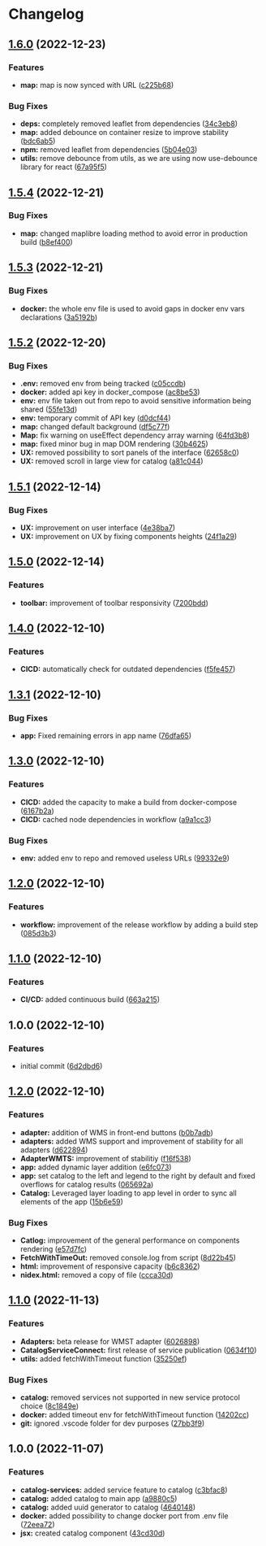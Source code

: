 # Changelog

## [1.6.0](https://github.com/Inogeo/giseye/compare/v1.5.4...v1.6.0) (2022-12-23)


### Features

* **map:** map is now synced with URL ([c225b68](https://github.com/Inogeo/giseye/commit/c225b68230f35127d8984b614832590542f91d9a))


### Bug Fixes

* **deps:** completely removed leaflet from dependencies ([34c3eb8](https://github.com/Inogeo/giseye/commit/34c3eb836d6dcaaee631c67b690eb466febd8965))
* **map:** added debounce on container resize to improve stability ([bdc6ab5](https://github.com/Inogeo/giseye/commit/bdc6ab53d9124044718d878ef4f0969b7e720949))
* **npm:** removed leaflet from dependencies ([5b04e03](https://github.com/Inogeo/giseye/commit/5b04e03ba58447eef504e6248a4b00aa8a316698))
* **utils:** remove debounce from utils, as we are using now use-debounce library for react ([67a95f5](https://github.com/Inogeo/giseye/commit/67a95f5f098e08230a28d35a01527a2444c46aae))

## [1.5.4](https://github.com/Inogeo/giseye/compare/v1.5.3...v1.5.4) (2022-12-21)


### Bug Fixes

* **map:** changed maplibre loading method to avoid error in production build ([b8ef400](https://github.com/Inogeo/giseye/commit/b8ef400c3fb67be888ecda0c6ffcb1588035e61c))

## [1.5.3](https://github.com/Inogeo/giseye/compare/v1.5.2...v1.5.3) (2022-12-21)


### Bug Fixes

* **docker:** the whole env file is used to avoid gaps in docker env vars declarations ([3a5192b](https://github.com/Inogeo/giseye/commit/3a5192b585c4b813c525394007f562df61162d25))

## [1.5.2](https://github.com/Inogeo/giseye/compare/v1.5.1...v1.5.2) (2022-12-20)


### Bug Fixes

* **.env:** removed env from being tracked ([c05ccdb](https://github.com/Inogeo/giseye/commit/c05ccdb6e4b55f72a3a2b887b7955c2a30a929af))
* **docker:** added api key in docker_compose ([ac8be53](https://github.com/Inogeo/giseye/commit/ac8be53190a2a0b691db430a9ccd6696de4e5f78))
* **env:** env file taken out from repo to avoid sensitive information being shared ([55fe13d](https://github.com/Inogeo/giseye/commit/55fe13ddd6c88f0ea4308b03250f91f8689d8f6a))
* **env:** temporary commit of API key ([d0dcf44](https://github.com/Inogeo/giseye/commit/d0dcf44d67ae9fc74c1b0247db2e034ef39f621c))
* **map:** changed default background ([df5c77f](https://github.com/Inogeo/giseye/commit/df5c77fe034a16cb3ed08b4b5b235e4d869da035))
* **Map:** fix warning on useEffect dependency array warning ([64fd3b8](https://github.com/Inogeo/giseye/commit/64fd3b87b3ab9bd4b576e53d09e733d307c3472b))
* **map:** fixed minor bug in map DOM rendering ([30b4625](https://github.com/Inogeo/giseye/commit/30b46259649b0b89d84a4f3cb5f3eed6f4e6c173))
* **UX:** removed possibility to sort panels of the interface ([62658c0](https://github.com/Inogeo/giseye/commit/62658c00f1f2b607e9faddd9cd0142f499fbd1a1))
* **UX:** removed scroll in large view for catalog ([a81c044](https://github.com/Inogeo/giseye/commit/a81c044eebe0524ba6f2915dbece7f3607b1d5ee))

## [1.5.1](https://github.com/Inogeo/giseye/compare/v1.5.0...v1.5.1) (2022-12-14)


### Bug Fixes

* **UX:** improvement on user interface ([4e38ba7](https://github.com/Inogeo/giseye/commit/4e38ba7ebb397abebe983eaa391589a86f38c0e9))
* **UX:** improvement on UX by fixing components heights ([24f1a29](https://github.com/Inogeo/giseye/commit/24f1a2925ec18da04501e01e863bd9259cd94313))

## [1.5.0](https://github.com/Inogeo/giseye/compare/v1.4.0...v1.5.0) (2022-12-14)


### Features

* **toolbar:** improvement of toolbar responsivity ([7200bdd](https://github.com/Inogeo/giseye/commit/7200bdd7ee9700b52744d0c21f45e1dd0640b049))

## [1.4.0](https://github.com/Inogeo/giseye/compare/v1.3.1...v1.4.0) (2022-12-10)


### Features

* **CICD:** automatically check for outdated dependencies ([f5fe457](https://github.com/Inogeo/giseye/commit/f5fe457256fe46493e8312affdd439c002bf79f6))

## [1.3.1](https://github.com/Inogeo/giseye/compare/v1.3.0...v1.3.1) (2022-12-10)


### Bug Fixes

* **app:** Fixed remaining errors in app name ([76dfa65](https://github.com/Inogeo/giseye/commit/76dfa651a1b80ff295ae1bc4b1037624c1a0f202))

## [1.3.0](https://github.com/Inogeo/giseye/compare/v1.2.0...v1.3.0) (2022-12-10)


### Features

* **CICD:** added the capacity to make a build from docker-compose ([6167b2a](https://github.com/Inogeo/giseye/commit/6167b2aa90ac8e1fdcedc501ba20eeed945cdf43))
* **CICD:** cached node dependencies in workflow ([a9a1cc3](https://github.com/Inogeo/giseye/commit/a9a1cc315e2ee5454410cb4797a6cff91bb54c34))


### Bug Fixes

* **env:** added env to repo and removed useless URLs ([99332e9](https://github.com/Inogeo/giseye/commit/99332e9cc35080dfcf5af2d3290be501bcdeede3))

## [1.2.0](https://github.com/Inogeo/giseye/compare/v1.1.0...v1.2.0) (2022-12-10)


### Features

* **workflow:** improvement of the release workflow by adding a build step ([085d3b3](https://github.com/Inogeo/giseye/commit/085d3b3a4713a42084d683c42913e11319767f8c))

## [1.1.0](https://github.com/Inogeo/giseye/compare/v1.0.0...v1.1.0) (2022-12-10)


### Features

* **CI/CD:** added continuous build ([663a215](https://github.com/Inogeo/giseye/commit/663a215349e4e39eaad3ce39d77eba819f8e4e4b))

## 1.0.0 (2022-12-10)


### Features

* initial commit ([6d2dbd6](https://github.com/Inogeo/giseye/commit/6d2dbd64a27a77ddfde7e1664d8bbc3dee51c9f8))

## [1.2.0](https://github.com/Inogeo/giseye/compare/v1.1.0...v1.2.0) (2022-12-10)


### Features

* **adapter:** addition of WMS in front-end buttons ([b0b7adb](https://github.com/Inogeo/giseye/commit/b0b7adb36b1782936809c6038a43834fb5beb269))
* **adapters:** added WMS support and improvement of stability for all adapters ([d622894](https://github.com/Inogeo/giseye/commit/d622894ca38f4735af7980cd9451d3110c82312c))
* **AdapterWMTS:** improvement of stabilitiy ([f16f538](https://github.com/Inogeo/giseye/commit/f16f538aad6dfaf77d014180241c58a0a4a31672))
* **app:** added dynamic layer addition ([e6fc073](https://github.com/Inogeo/giseye/commit/e6fc073e0441d1e9d49c4f6c3f5c809d041a1868))
* **app:** set catalog to the left and legend to the right by default and fixed overflows for catalog results ([065692a](https://github.com/Inogeo/giseye/commit/065692ad5f089ca657059fb15695f8c9de42505f))
* **Catalog:** Leveraged layer loading to app level in order to sync all elements of the app ([15b6e59](https://github.com/Inogeo/giseye/commit/15b6e59326a7df4d4336ccc72f6f209eac0a48c3))


### Bug Fixes

* **Catlog:** improvement of the general performance on components rendering ([e57d7fc](https://github.com/Inogeo/giseye/commit/e57d7fcd54b5dd2c34750ad050271e24cdde6c64))
* **FetchWithTimeOut:** removed console.log from script ([8d22b45](https://github.com/Inogeo/giseye/commit/8d22b459a184055f85a1dba607d78a5eed67847f))
* **html:** improvement of responsive capacity ([b6c8362](https://github.com/Inogeo/giseye/commit/b6c8362104cac21134c4f86523a3238285371041))
* **nidex.html:** removed a copy of file ([ccca30d](https://github.com/Inogeo/giseye/commit/ccca30db0aedf1dd340f57d398f7251f1239d28d))

## [1.1.0](https://github.com/Inogeo/giseye/compare/v1.0.0...v1.1.0) (2022-11-13)


### Features

* **Adapters:** beta release for WMST adapter ([6026898](https://github.com/Inogeo/giseye/commit/6026898f42ebd246c60fb1e6b879ac155382ec85))
* **CatalogServiceConnect:** first release of service publication ([0634f10](https://github.com/Inogeo/giseye/commit/0634f10225ad3a7cf76dcf4f04429afeae95e0da))
* **utils:** added fetchWithTimeout function ([35250ef](https://github.com/Inogeo/giseye/commit/35250efa9d04bb02d245c5b02e2289138c2efc4a))


### Bug Fixes

* **catalog:** removed services not supported in new service protocol choice ([8c1849e](https://github.com/Inogeo/giseye/commit/8c1849ebf3f5a903e410641c55b70faf8b746ca8))
* **docker:** added timeout env for fetchWithTimeout function ([14202cc](https://github.com/Inogeo/giseye/commit/14202cc8fe0017ccbf38d31e0f032dd77a14574d))
* **git:** ignored .vscode folder for dev purposes ([27bb3f9](https://github.com/Inogeo/giseye/commit/27bb3f9529c5c2d98f60bb59b07df8768edd1024))

## 1.0.0 (2022-11-07)


### Features

* **catalog-services:** added service feature to catalog ([c3bfac8](https://github.com/Inogeo/giseye/commit/c3bfac8b38672973a17e2c94c291d4c702296551))
* **catalog:** added catalog to main app ([a9880c5](https://github.com/Inogeo/giseye/commit/a9880c58d2466fe47cba8b6f17d2e4c9619cef85))
* **catalog:** added uuid generator to catalog ([4640148](https://github.com/Inogeo/giseye/commit/4640148524df37850f68b0bfb407ac1eb928b356))
* **docker:** added possibility to change docker port from .env file ([72eea72](https://github.com/Inogeo/giseye/commit/72eea7206071aa1070bbf7bbbebb075297f76006))
* **jsx:** created catalog component ([43cd30d](https://github.com/Inogeo/giseye/commit/43cd30d00b67a4c599be13dceb11254405538345))
